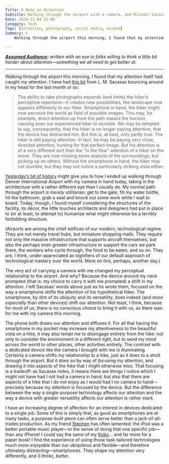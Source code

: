 ```yaml
---
Title: A Note on Attention
Subtitle: Walking through the airport with a camera, and Michael Sacasas.
Date: 2019-11-04 22:00
Category: Tech
Tags: [attention, photography, social media, wisdom]
Summary: >
    Walking through the airport this morning, I found that my attention itself had caught my attention. Having a camera around my neck made a difference in how I experienced the world.

---
```




<i><b>[Assumed Audience][aa]:</b> written with an eye to folks willing to think a little bit harder about *attention*—something we *all* need to get better at.</i>

[aa]: https://v4.chriskrycho.com/2018/assumed-audiences.html

---

Walking through the airport this morning, I found that my attention itself had caught my attention. I have had [this bit][sacasas] from L. M. Sacasas bouncing around in my head for the last month or so:

> The ability to take photographs expands (and limits) the hiker’s perceptive repertoire—it creates new possibilities, the landscape now appears differently to our hiker. Smartphone in hand, the hiker might now perceive the world as field of possible images. This may, for example, direct attention up from the path toward the horizon, causing even our experienced hiker to stumble. We may be tempted to say, consequently, that the hiker is no longer paying attention, that the device has distracted him. But this is, at best, only partly true. The hiker is still paying attention. In fact, he may be paying very close, directed attention, hunting for that perfect image. But his attention is of a very different sort than the “in the flow” attention of a hiker on the move. They are now missing some aspects of the surroundings, but picking up on others. Without the smartphone in hand, the hiker may not stumble, but they may not notice a particularly striking vista either.

[Yesterday’s bit of history][camera] might give you  to how I ended up walking through Denver International Airport with my camera in hand today, taking in the architecture with a rather different eye than I usually do. My normal path through the airport is *merely* utilitarian: get to the gate, fill my water bottle, hit the bathroom, grab a seat and knock out some work while I wait to board. Today, though, I found myself considering the structures of the facility, its décor, the little touches architects and designers had put in place to (or at least, to attempt to) humanize what might otherwise be a terribly forbidding structure.

(Airports are among the chief edifices of our modern, technological regime. They are not merely travel hubs, but miniature shopping malls. They require not only the massive infrastructure that supports aircraft themselves, but also the perhaps even greater infrastructure to support the cars we park there, the workers who cycle through, the food to be eaten, and so on. They are, I think, under-appreciated as signifiers of our default approach of technological mastery over the world. More on this, perhaps, another day.)

The very act of carrying a camera with me changed my perceptual relationship to the airport. And why? Because the device around my neck prompted (that is: my choice to carry it with me prompted) a shift in my attention. I left Sacasas’ words above just as he wrote them, focused on the way a smartphone shifts the attention of his hypothetical hiker. The smartphone, by dint of its ubiquity and its versatility, does indeed (and *more especially* than other devices) shift our attention. Not least, I think, because for most of us, there is no conscious choice to bring it with us, as there was for me with my camera this morning.

The phone both draws our attention and diffuses it. For all that having the smartphone in my pocket may increase my attentiveness to the beautiful vista on a hike, it may also tempt me to disengage entirely from the hike: not only to consider the environment in a different light, but to send my mind across the world to other places, other activities entirely. The contrast with a dedicated device like the camera I brought with me is illuminating. Certainly a camera shifts my relationship to a hike, just as it does to a stroll through the airport. But it does so by way of *focusing* my attention, and drawing it into aspects of the hike that I might otherwise miss. That focusing is a tradeoff: as Sacasas notes, it means there are things I notice which I might not have had I not had a camera in hand; but also that there are aspects of a hike that I do not enjoy as I would had I no camera to hand—precisely because my attention is focused by the device. But the difference between the way a single-purpose technology affects our attention and the way a device with greater versatility affects our attention is rather stark.

I have an increasing degree of affection for an interest in devices dedicated to a single job. Some of this is simply that, as good as smartphones are at many tasks, a purpose-built piece can often serve better than a jack-of-all-trades production. As my friend [Stephen] has often lamented: the iPod was a better portable music player—in the sense of doing that one specific job—than any iPhone! I could say the same of my [Kobo]… and far more for a paper book! I find the experience of using those task-tailored technologies much more *enjoyable* than our ubiquitous and flexible—and therefore ultimately *distracting*—smartphones. They shape my attention very differently, and (I think), *better*.

[sacasas]: https://thefrailestthing.com/2018/08/03/spectrum-of-attention/ 
[camera]: https://v4.chriskrycho.com/2019/photography-ing-again.html
[Stephen]: https://www.stephencarradini.com
[Kobo]: https://us.kobobooks.com/collections/ereaders/products/kobo-aura-one-limited-edition